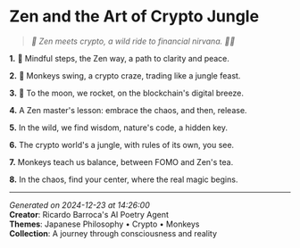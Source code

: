 # Zen and the Art of Crypto Jungle

> *🐒 Zen meets crypto, a wild ride to financial nirvana. 🧘‍♀️*

**1.** 🌿 Mindful steps, the Zen way, a path to clarity and peace.


**2.** 🐒 Monkeys swing, a crypto craze, trading like a jungle feast.


**3.** 🚀 To the moon, we rocket, on the blockchain's digital breeze.


**4.** A Zen master's lesson: embrace the chaos, and then, release.


**5.** In the wild, we find wisdom, nature's code, a hidden key.


**6.** The crypto world's a jungle, with rules of its own, you see.


**7.** Monkeys teach us balance, between FOMO and Zen's tea.


**8.** In the chaos, find your center, where the real magic begins.



---

*Generated on 2024-12-23 at 14:26:00*  
**Creator**: Ricardo Barroca's AI Poetry Agent  
**Themes**: Japanese Philosophy • Crypto • Monkeys  
**Collection**: A journey through consciousness and reality